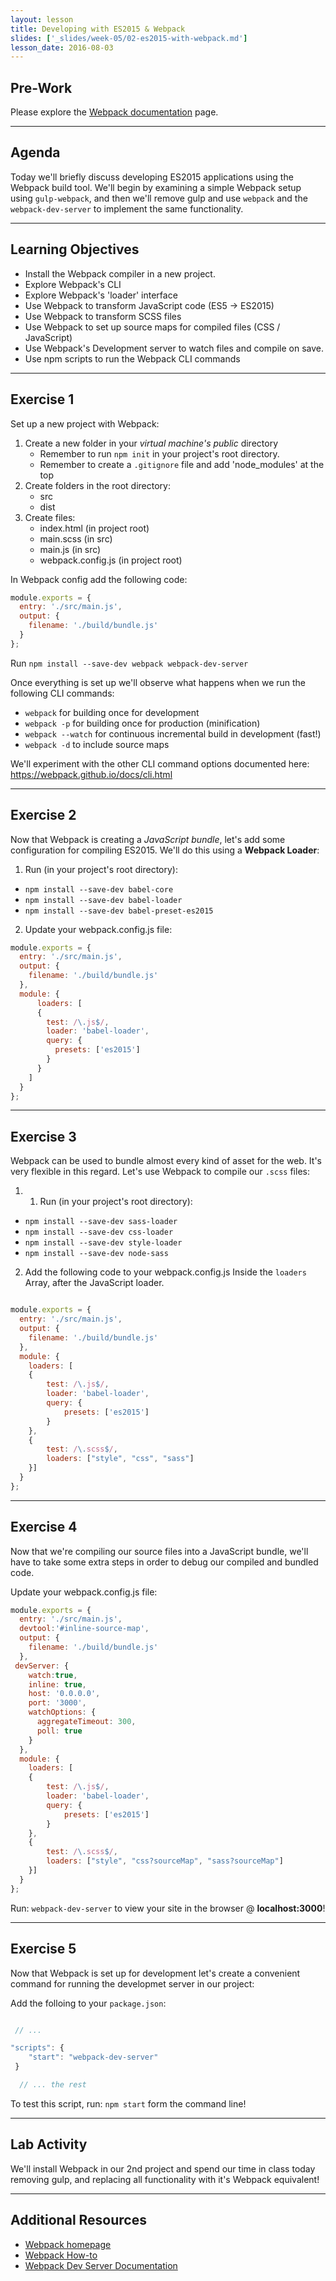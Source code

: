 ```yaml
---
layout: lesson
title: Developing with ES2015 & Webpack
slides: ['_slides/week-05/02-es2015-with-webpack.md']
lesson_date: 2016-08-03
---
```


## Pre-Work

Please explore the [Webpack documentation](https://webpack.github.io/docs/?utm_source=github&utm_medium=readme&utm_campaign=documentation) page.

---

## Agenda

Today we'll briefly discuss developing ES2015 applications using the Webpack build tool. We'll begin by examining a simple
Webpack setup using `gulp-webpack`, and then we'll remove gulp and use `webpack` and the `webpack-dev-server` to implement the
same functionality.

---

## Learning Objectives

- Install the Webpack compiler in a new project.
- Explore Webpack's CLI
- Explore Webpack's 'loader' interface
- Use Webpack to transform JavaScript code (ES5 -> ES2015)
- Use Webpack to transform SCSS files
- Use Webpack to set up source maps for compiled files (CSS / JavaScript)
- Use Webpack's Development server to watch files and compile on save.
- Use npm scripts to run the Webpack CLI commands

---

## Exercise 1

Set up a new project with Webpack:

1. Create a new folder in your *virtual machine's public* directory
    - Remember to run `npm init` in your project's root directory.
    - Remember to create a `.gitignore` file and add 'node_modules' at the top
2. Create folders in the root directory:
    - src
    - dist
3. Create files:
    - index.html (in project root)
    - main.scss (in src)
    - main.js (in src)
    - webpack.config.js (in project root)

In Webpack config add the following code:

```js
module.exports = {
  entry: './src/main.js',
  output: {
    filename: './build/bundle.js'
  }
};
```

Run `npm install --save-dev webpack webpack-dev-server`

Once everything is set up we'll observe what happens when we run the following CLI commands:

- `webpack` for building once for development
- `webpack -p` for building once for production (minification)
- `webpack --watch` for continuous incremental build in development (fast!)
- `webpack -d` to include source maps

We'll experiment with the other CLI command options documented here:
https://webpack.github.io/docs/cli.html

---

## Exercise 2

Now that Webpack is creating a *JavaScript bundle*, let's add some configuration for compiling ES2015.
We'll do this using a **Webpack Loader**:

1. Run (in your project's root directory):
- `npm install --save-dev babel-core`
- `npm install --save-dev babel-loader`
- `npm install --save-dev babel-preset-es2015`

2. Update your webpack.config.js file:

```js
module.exports = {
  entry: './src/main.js',
  output: {
    filename: './build/bundle.js'
  },
  module: {
      loaders: [
      {
        test: /\.js$/,
        loader: 'babel-loader',
        query: {
          presets: ['es2015']
        }
      }
    ]
  }
};
```
---

## Exercise 3

Webpack can be used to bundle almost every kind of asset for the web. It's very flexible in this regard.
Let's use Webpack to compile our `.scss` files:

1. 1. Run (in your project's root directory):
- `npm install --save-dev sass-loader`
- `npm install --save-dev css-loader`
- `npm install --save-dev style-loader`
- `npm install --save-dev node-sass`

2. Add the following code to your webpack.config.js Inside the `loaders` Array,
after the JavaScript loader.

```js

module.exports = {
  entry: './src/main.js',
  output: {
    filename: './build/bundle.js'
  },
  module: {
    loaders: [
    {
        test: /\.js$/,
        loader: 'babel-loader',
        query: {
            presets: ['es2015']
        }
    },
    {
        test: /\.scss$/,
        loaders: ["style", "css", "sass"]
    }]
  }
};
```

---

## Exercise 4

Now that we're compiling our source files into a JavaScript bundle, we'll have to take some extra steps in order
to debug our compiled and bundled code.

Update your webpack.config.js file:

```js
module.exports = {
  entry: './src/main.js',
  devtool:'#inline-source-map',
  output: {
    filename: './build/bundle.js'
  },
 devServer: {
    watch:true,
    inline: true,
    host: '0.0.0.0',
    port: '3000',
    watchOptions: {
      aggregateTimeout: 300,
      poll: true
    }
  },
  module: {
    loaders: [
    {
        test: /\.js$/,
        loader: 'babel-loader',
        query: {
            presets: ['es2015']
        }
    },
    {
        test: /\.scss$/,
        loaders: ["style", "css?sourceMap", "sass?sourceMap"]
    }]
  }
};
```

Run: `webpack-dev-server` to view your site in the browser @ **localhost:3000**!

---

## Exercise 5

Now that Webpack is set up for development let's create a convenient command for running the developmet server
in our project:

Add the folloing to your `package.json`:

```js

 // ...

"scripts": {
    "start": "webpack-dev-server"
 }

  // ... the rest
```

To test this script, run: `npm start` form the command line!

---

## Lab Activity

We'll install Webpack in our 2nd project and spend our time in class today removing gulp, and replacing all functionality
with it's Webpack equivalent!

---

## Additional Resources

- [Webpack homepage](https://webpack.github.io/)
- [Webpack How-to](https://github.com/petehunt/webpack-howto)
- [Webpack Dev Server Documentation](https://webpack.github.io/docs/webpack-dev-server.html)
